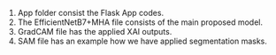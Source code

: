 1. App folder consist the Flask App codes. 
2. The EfficientNetB7+MHA file consists of the main proposed model.
3. GradCAM file has the applied XAI outputs.
4. SAM file has an example how we have applied segmentation masks.
